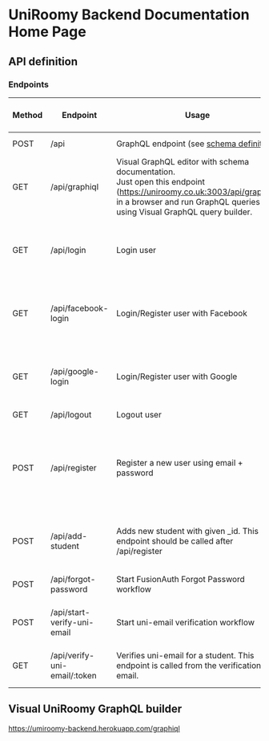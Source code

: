 # UniRoomy Backend Documentation Home Page

## API definition

### Endpoints

| Method     | Endpoint         | Usage                                                  | Passed data format        | Returned data format                                                |
|--------    |--------------    |----------------------------------------------------    |-----------------------    |-----------------------------------------------------------------    |
| POST       | /api             | GraphQL endpoint (see <a href="https://uniroomy.co.uk:3003/api/graphiql" target="_blank">schema definition</a>) | GraphQL query             | { data: object }                                  |
| GET        | /api/graphiql           | Visual GraphQL editor with schema documentation.<br/> Just open this endpoint <br/>(<a href="https://uniroomy.co.uk:3003/api/graphiql" target="_blank">https://uniroomy.co.uk:3003/api/graphiql</a>)<br/> in a browser and run GraphQL queries<br/> using Visual GraphQL query builder. | -                         | -                                  |
| GET        | /api/login              | Login user                                          | {<br/> email: string,<br/> password: string<br/>} |  {<br/>user: object,<br/> token: string<br/>}      |
| GET        | /api/facebook-login     | Login/Register user with Facebook                            | { facebook_access_token: string }                 |  {<br/>user: object,<br/> token: string<br/>}      |
| GET        | /api/google-login     | Login/Register user with Google                            | { google_token_id: string }                 |  {<br/>user: object,<br/> token: string<br/>}      |
| GET        | /api/logout             | Logout user                                         | { access_token: string }  |  -      |
| POST       | /api/register           | Register a new user using email + password  | {<br/> email: string,<br/> password: string,<br/> first_name: string,<br/> // [optional]<br/><br/> last_name: string,<br/> // [optional]<br/> } |  {<br/>user: object,<br/> token: string<br/>}      |
| POST       | /api/add-student           | Adds new student with given _id. This endpoint should be called after /api/register  | {<br/> _id: int, <br/> uni_email: string,<br/> status_id: int<br/> } |  {<br/>success: boolean<br/>}      |
| POST       | /api/forgot-password           | Start FusionAuth Forgot Password workflow  | {<br/> email: string<br/> } |  {<br/>status<br/>}      |
| POST       | /api/start-verify-uni-email           | Start uni-email verification workflow | {<br/> email: string<br/> uni_email: string<br/> } |  {<br/>status<br/>}      |
| GET       | /api/verify-uni-email/:token           | Verifies uni-email for a student. This endpoint is called from the verification email. | token: string |  Successful message or error (html)    |

## Visual UniRoomy GraphQL builder

  <a href="https://uniroomy.co.uk:3003/api/graphiql" target="_blank">https://umiroomy-backend.herokuapp.com/graphiql</a>
